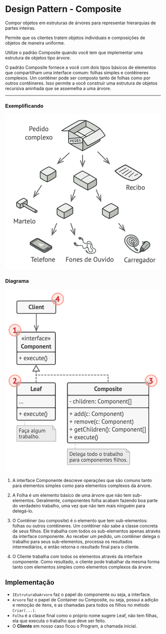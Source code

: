 ﻿# Design Pattern - Composite

Compor objetos em estruturas de árvores para representar hierarquias de partes inteiras.

Permite que os clientes tratem objetos individuais e composições de objetos de maneira uniforme.

Utilize o padrão Composite quando você tem que implementar uma estrutura de objetos tipo árvore.

O padrão Composite fornece a você com dois tipos básicos de elementos que compartilham uma interface comum: folhas simples e contêineres complexos. Um contêiner pode ser composto tanto de folhas como por outros contêineres. Isso permite a você construir uma estrutura de objetos recursiva aninhada que se assemelha a uma árvore.
___
### Exemplificando

![Adapter](../../Image/CompositeEx1.png)

### Diagrama

![Adapter](../../Image/CompositeDiagrama.png)

1. A interface Componente descreve operações que são comuns tanto para elementos simples como para elementos complexos da árvore.

1. A Folha é um elemento básico de uma árvore que não tem sub-elementos.
Geralmente, componentes folha acabam fazendo boa parte do verdadeiro trabalho, uma vez que não tem mais ninguém para delegá-lo.

1. O Contêiner (ou composite) é o elemento que tem sub-elementos: folhas ou outros contêineres. Um contêiner não sabe a classe concreta de seus filhos. Ele trabalha com todos os sub-elementos apenas através da interface componente.
Ao receber um pedido, um contêiner delega o trabalho para seus sub-elementos, processa os resultados intermediários, e então retorna o resultado final para o cliente.

1. O Cliente trabalha com todos os elementos através da interface componente. Como resultado, o cliente pode trabalhar da mesma forma tanto com elementos simples como elementos complexos da árvore.

## Implementação

- `IEstruturaDaArvore` faz o papel do componente ou seja, a interface.
- `Arvore` faz o papel de Container ou Composite, ou seja, possui a adição e remoção de itens, e as chamadas para todos os filhos no método `Criar(...)`.
- `Folha` é a classe final como o próprio nome sugere Leaf, não tem filhas, ela que executa o trabalho que deve ser feito.
- O **Cliente** em nosso caso ficou o Program, a chamada inicial.
